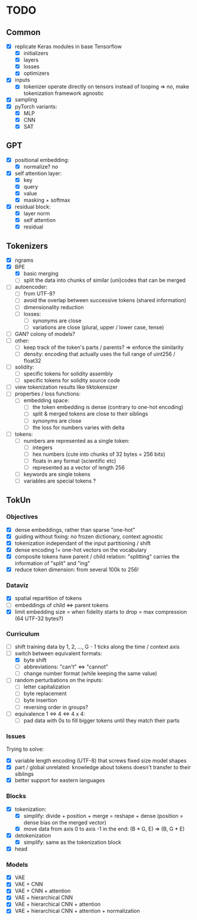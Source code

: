 # TODO

## Common

- [x] replicate Keras modules in base Tensorflow
    - [x] initializers
    - [x] layers
    - [x] losses
    - [x] optimizers
- [x] inputs
    - [x] tokenizer operate directly on tensors instead of looping => *no*, make tokenization framework agnostic
- [x] sampling
- [x] pyTorch variants:
    - [x] MLP
    - [x] CNN
    - [x] SAT

## GPT

- [x] positional embedding:
    - [x] normalize? *no*
- [x] self attention layer:
    - [x] key
    - [x] query
    - [x] value
    - [x] masking + softmax
- [x] residual block:
    - [x] layer norm
    - [x] self attention
    - [x] residual

## Tokenizers

- [x] ngrams
- [x] BPE
    - [x] basic merging
    - [ ] split the data into chunks of similar (uni)codes that can be merged
- [ ] autoencoder:
    - [ ] from UTF-8?
    - [ ] avoid the overlap between successive tokens (shared information)
    - [ ] dimensionality reduction
    - [ ] losses:
        - [ ] synonyms are close
        - [ ] variations are close (plural, upper / lower case, tense)
- [ ] GAN? colony of models?
- [ ] other:
    - [ ] keep track of the token's parts / parents? => enforce the similarity
    - [ ] density: encoding that actually uses the full range of uint256 / float32
- [ ] solidity:
    - [ ] specific tokens for solidity assembly
    - [ ] specific tokens for solidity source code
- [ ] view tokenization results like tiktokensizer
- [ ] properties / loss functions:
    - [ ] embedding space:
        - [ ] the token embedding is dense (contrary to one-hot encoding)
        - [ ] split & merged tokens are close to their siblings
        - [ ] synonyms are close
        - [ ] the loss for numbers varies with delta
- [ ] tokens:
    - [ ] numbers are represented as a single token:
        - [ ] integers
        - [ ] hex numbers (cute into chunks of 32 bytes = 256 bits)
        - [ ] floats in any format (scientific etc)
        - [ ] represented as a vector of length 256
    - [ ] keywords are single tokens
    - [ ] variables are special tokens ?

## TokUn

### Objectives

- [x] dense embeddings, rather than sparse "one-hot"
- [x] guiding without fixing: no frozen dictionary, context agnostic
- [x] tokenization independant of the input partitioning / shift
- [x] dense encoding != one-hot vectors on the vocabulary
- [x] composite tokens have parent / child relation: "splitting" carries the information of "split" and "ing"
- [x] reduce token dimension: from several 100k to 256!

### Dataviz

- [x] spatial repartition of tokens
- [ ] embeddings of child <=> parent tokens
- [x] limit embedding size = when fidelity starts to drop = max compression (64 UTF-32 bytes?)

### Curriculum

- [ ] shift training data by 1, 2, ..., G - 1 ticks along the time / context axis
- [ ] switch between equivalent formats:
    - [x] byte shift
    - [ ] abbreviations: "can't" <=> "cannot"
    - [ ] change number format (while keeping the same value)
- [ ] random perturbations on the inputs:
    - [ ] letter capitalization
    - [ ] byte replacement
    - [ ] byte insertion
    - [ ] reversing order in groups?
- [ ] equivalence 1 <=> 4 <=> 4 x 4:
    - [ ] pad data with 0s to fill bigger tokens until they match their parts

### Issues

Trying to solve:

- [x] variable length encoding (UTF-8) that screws fixed size model shapes
- [x] part / global unrelated: knowledge about tokens doesn't transfer to their siblings
- [x] better support for eastern languages

### Blocks

- [x] tokenization:
    - [x] simplify: divide + position + merge = reshape + dense (position = dense bias on the merged vector)
    - [x] move data from axis 0 to axis -1 in the end: (B * G, E) => (B, G * E)
- [x] detokenization
    - [x] simplify: same as the tokenization block
- [x] head

### Models

- [x] VAE
- [x] VAE + CNN
- [x] VAE + CNN + attention
- [x] VAE + hierarchical CNN
- [x] VAE + hierarchical CNN + attention
- [x] VAE + hierarchical CNN + attention + normalization
